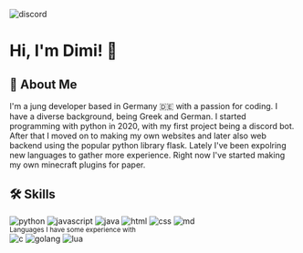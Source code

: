 ![discord](https://img.shields.io/badge/@gta_vi-7289DA?style=social&logo=discord&logoColor=7289DA)
# Hi, I'm Dimi! 👋

## 🚀 About Me
I'm a jung developer based in Germany 🇩🇪 with a passion for coding. I have a diverse background, being Greek and German.
I started programming with python in 2020, with my first project being a discord bot. After that I moved on to making my own websites and later also web backend using the popular python library flask. Lately I've been expolring new languages to gather more experience. Right now I've started making my own minecraft plugins for paper.

## 🛠 Skills
![python](https://img.shields.io/badge/Python-14354C?style=for-the-badge&logo=python&logoColor=white) 
![javascript](https://img.shields.io/badge/JavaScript-323330?style=for-the-badge&logo=javascript&logoColor=F7DF1E)
![java](https://img.shields.io/badge/Java-ED8B00?style=for-the-badge&logo=openjdk&logoColor=white)
![html](https://img.shields.io/badge/HTML5-E34F26?style=for-the-badge&logo=html5&logoColor=white)
![css](https://img.shields.io/badge/CSS3-1572B6?style=for-the-badge&logo=css3&logoColor=white)
![md](https://img.shields.io/badge/Markdown-000000?style=for-the-badge&logo=markdown&logoColor=white)\
<small>Languages I have some experience with</small>\
![c](https://img.shields.io/badge/C-00599C?style=for-the-badge&logo=c&logoColor=white)
![golang](https://img.shields.io/badge/GoLang-00ADD8?style=for-the-badge&logo=go&logoColor=white)
![lua](https://img.shields.io/badge/Lua-2C2D72?style=for-the-badge&logo=lua&logoColor=white)
